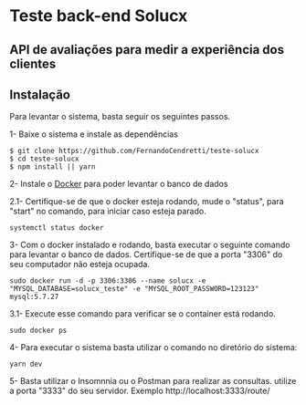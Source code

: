 # Teste back-end Solucx

## API de avaliações para medir a experiência dos clientes

## Instalação

Para levantar o sistema, basta seguir os seguintes passos.

1- Baixe o sistema e instale as dependências
```
$ git clone https://github.com/FernandoCendretti/teste-solucx
$ cd teste-solucx
$ npm install || yarn
```
2- Instale o <a href="https://docs.docker.com">Docker</a> para poder levantar o banco de dados

2.1- Certifique-se de que o docker esteja rodando, mude o "status", para "start" no comando, para iniciar caso esteja parado.
```
systemctl status docker
```

3- Com o docker instalado e rodando, basta executar o seguinte comando para levantar o banco de dados. Certifique-se de que a porta "3306" do seu computador não esteja ocupada.
```
sudo docker run -d -p 3306:3306 --name solucx -e "MYSQL_DATABASE=solucx_teste" -e "MYSQL_ROOT_PASSWORD=123123" mysql:5.7.27
```

3.1- Execute esse comando para verificar se o container está rodando.
```
sudo docker ps
```

4- Para executar o sistema basta utilizar o comando no diretório do sistema:

```
yarn dev
```
5- Basta utilizar o Insomnnia ou o Postman para realizar as consultas. utilize a porta "3333"
do seu servidor. Exemplo http://localhost:3333/route/
